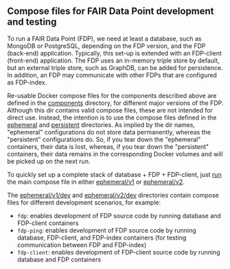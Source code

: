 ## Compose files for FAIR Data Point development and testing

To run a FAIR Data Point (FDP), we need at least a database, such as MongoDB or PostgreSQL, depending on the FDP version, and the FDP (back-end) application.
Typically, this set-up is extended with an FDP-client (front-end) application.
The FDP uses an in-memory triple store by default, but an external triple store, such as GraphDB, can be added for persistence.
In addition, an FDP may communicate with other FDPs that are configured as FDP-index.

Re-usable Docker compose files for the components described above are defined in the [components] directory, for different major versions of the FDP.
Although this dir contains valid compose files, these are not intended for direct use. 
Instead, the intention is to use the compose files defined in the [ephemeral] and [persistent] directories.
As implied by the dir names, "ephemeral" configurations do not store data permanently, whereas the "persistent" configurations do.
So, if you tear down the "ephemeral" containers, their data is lost, whereas, if you tear down the "persistent" containers, their data remains in the corresponding Docker volumes and will be picked up on the next run.

To quickly set up a complete stack of database + FDP + FDP-client, just [run] the main compose file in either [ephemeral/v1] or [ephemeral/v2].

The [ephemeral/v1/dev] and [ephemeral/v2/dev] directories contain compose files for different development scenarios, for example:

- `fdp`: enables development of FDP source code by running database and FDP-client containers
- `fdp-ping`: enables development of FDP source code by running database, FDP-client, and FDP-index containers (for testing communication between FDP and FDP-index)
- `fdp-client`: enables development of FDP-client source code by running database and FDP containers

[components]: ./components
[ephemeral]: ./ephemeral
[ephemeral/v1]: ./ephemeral/v1
[ephemeral/v2]: ./ephemeral/v2
[ephemeral/v1/dev]: ./ephemeral/v1/dev
[ephemeral/v2/dev]: ./ephemeral/v2/dev
[persistent]: ./persistent
[run]: ../readme.md#quickstart
